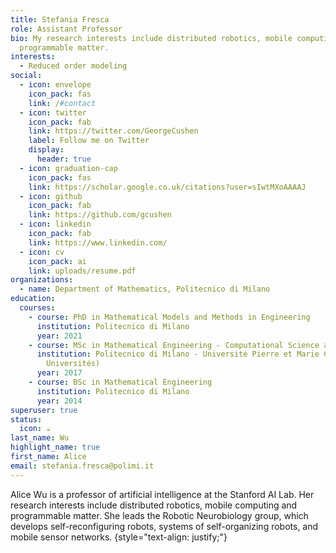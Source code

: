 ```yaml
---
title: Stefania Fresca
role: Assistant Professor
bio: My research interests include distributed robotics, mobile computing and
  programmable matter.
interests:
  - Reduced order modeling
social:
  - icon: envelope
    icon_pack: fas
    link: /#contact
  - icon: twitter
    icon_pack: fab
    link: https://twitter.com/GeorgeCushen
    label: Follow me on Twitter
    display:
      header: true
  - icon: graduation-cap
    icon_pack: fas
    link: https://scholar.google.co.uk/citations?user=sIwtMXoAAAAJ
  - icon: github
    icon_pack: fab
    link: https://github.com/gcushen
  - icon: linkedin
    icon_pack: fab
    link: https://www.linkedin.com/
  - icon: cv
    icon_pack: ai
    link: uploads/resume.pdf
organizations:
  - name: Department of Mathematics, Politecnico di Milano
education:
  courses:
    - course: PhD in Mathematical Models and Methods in Engineering
      institution: Politecnico di Milano
      year: 2021
    - course: MSc in Mathematical Engineering - Computational Science and Engineering
      institution: Politecnico di Milano - Université Pierre et Marie Curie (Sorbonne
        Universités)
      year: 2017
    - course: BSc in Mathematical Engineering
      institution: Politecnico di Milano
      year: 2014
superuser: true
status:
  icon: ☕️
last_name: Wu
highlight_name: true
first_name: Alice
email: stefania.fresca@polimi.it
---
```


Alice Wu is a professor of artificial intelligence at the Stanford AI Lab. Her research interests include distributed robotics, mobile computing and programmable matter. She leads the Robotic Neurobiology group, which develops self-reconfiguring robots, systems of self-organizing robots, and mobile sensor networks.
{style="text-align: justify;"}
